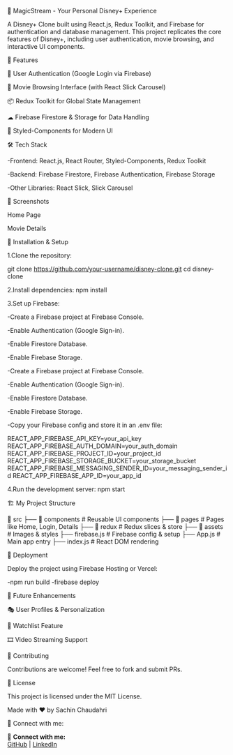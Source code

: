🌟 MagicStream - Your Personal Disney+ Experience

A Disney+ Clone built using React.js, Redux Toolkit, and Firebase for authentication and database management. This project replicates the core features of Disney+, including user authentication, movie browsing, and interactive UI components.

🚀 Features

🔐 User Authentication (Google Login via Firebase)

🎥 Movie Browsing Interface (with React Slick Carousel)

📦 Redux Toolkit for Global State Management

☁ Firebase Firestore & Storage for Data Handling

🎨 Styled-Components for Modern UI

🛠 Tech Stack

-Frontend: React.js, React Router, Styled-Components, Redux Toolkit

-Backend: Firebase Firestore, Firebase Authentication, Firebase Storage

-Other Libraries: React Slick, Slick Carousel

📸 Screenshots

Home Page

Movie Details

🔧 Installation & Setup

1.Clone the repository:

git clone https://github.com/your-username/disney-clone.git
cd disney-clone

2.Install dependencies:
npm install

3.Set up Firebase:

-Create a Firebase project at Firebase Console.

-Enable Authentication (Google Sign-in).

-Enable Firestore Database.

-Enable Firebase Storage.

-Create a Firebase project at Firebase Console.

-Enable Authentication (Google Sign-in).

-Enable Firestore Database.

-Enable Firebase Storage.

-Copy your Firebase config and store it in an .env file:

REACT_APP_FIREBASE_API_KEY=your_api_key
REACT_APP_FIREBASE_AUTH_DOMAIN=your_auth_domain
REACT_APP_FIREBASE_PROJECT_ID=your_project_id
REACT_APP_FIREBASE_STORAGE_BUCKET=your_storage_bucket
REACT_APP_FIREBASE_MESSAGING_SENDER_ID=your_messaging_sender_id
REACT_APP_FIREBASE_APP_ID=your_app_id

4.Run the development server:
npm start

🏗 My Project Structure

📂 src
├── 📂 components # Reusable UI components
├── 📂 pages # Pages like Home, Login, Details
├── 📂 redux # Redux slices & store
├── 📂 assets # Images & styles
├── firebase.js # Firebase config & setup
├── App.js # Main app entry
├── index.js # React DOM rendering

🚀 Deployment

Deploy the project using Firebase Hosting or Vercel:

-npm run build
-firebase deploy

🎯 Future Enhancements

🎭 User Profiles & Personalization

📝 Watchlist Feature

🎞 Video Streaming Support

🤝 Contributing

Contributions are welcome! Feel free to fork and submit PRs.

📜 License

This project is licensed under the MIT License.

Made with ❤️ by Sachin Chaudahri

🔗 Connect with me:

🔗 **Connect with me:**  
[GitHub](https://github.com/sachin-b-chaudhari) | [LinkedIn](www.linkedin.com/in/sachin-b-chaudhari)
